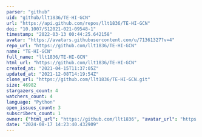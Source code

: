 ```yaml
---
parser: "github"
uid: "github/llt1836/TE-HI-GCN"
url: "https://api.github.com/repos/llt1836/TE-HI-GCN"
doi: "10.1007/S12021-021-09548-1"
timestamp: "2022-03-13 00:44:25.642158"
avatar: "https://avatars.githubusercontent.com/u/71361327?v=4"
repo_url: "https://github.com/llt1836/TE-HI-GCN"
name: "TE-HI-GCN"
full_name: "llt1836/TE-HI-GCN"
html_url: "https://github.com/llt1836/TE-HI-GCN"
created_at: "2021-04-15T11:37:05Z"
updated_at: "2021-12-08T14:19:54Z"
clone_url: "https://github.com/llt1836/TE-HI-GCN.git"
size: 46982
stargazers_count: 4
watchers_count: 4
language: "Python"
open_issues_count: 3
subscribers_count: 1
owner: {"html_url": "https://github.com/llt1836", "avatar_url": "https://avatars.githubusercontent.com/u/71361327?v=4", "login": "llt1836", "type": "User"}
date: "2024-08-17 14:23:40.432909"
---
```

